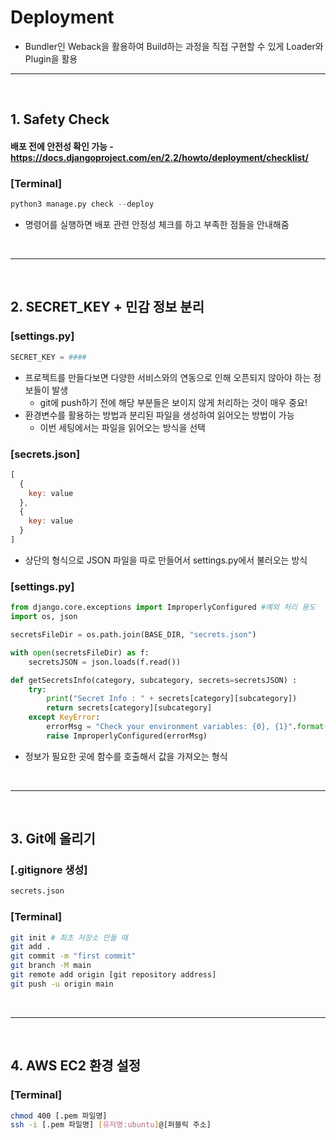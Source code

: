# Deployment 
>  

* Bundler인 Weback을 활용하여 Build하는 과정을 직접 구현할 수 있게 Loader와 Plugin을 활용

<hr>
<br>

## 1. Safety Check

#### 배포 전에 안전성 확인 가능 - https://docs.djangoproject.com/en/2.2/howto/deployment/checklist/

### [Terminal]
```python
python3 manage.py check --deploy
```
* 명령어를 실행하면 배포 관련 안정성 체크를 하고 부족한 점들을 안내해줌

<br>
<hr>
<br>

## 2. SECRET_KEY + 민감 정보 분리

### [settings.py]
```python
SECRET_KEY = ####
```
* 프로젝트를 만들다보면 다양한 서비스와의 연동으로 인해 오픈되지 않아야 하는 정보들이 발생
  * git에 push하기 전에 해당 부분들은 보이지 않게 처리하는 것이 매우 중요!
* 환경변수를 활용하는 방법과 분리된 파일을 생성하여 읽어오는 방법이 가능
  * 이번 세팅에서는 파일을 읽어오는 방식을 선택

### [secrets.json]
``` js
[
  {
    key: value
  },
  {
    key: value
  }
]
```
* 상단의 형식으로 JSON 파일을 따로 만들어서 settings.py에서 불러오는 방식

### [settings.py]
```python
from django.core.exceptions import ImproperlyConfigured #예외 처리 용도
import os, json

secretsFileDir = os.path.join(BASE_DIR, "secrets.json")

with open(secretsFileDir) as f: 
    secretsJSON = json.loads(f.read())

def getSecretsInfo(category, subcategory, secrets=secretsJSON) :
    try: 
        print("Secret Info : " + secrets[category][subcategory])
        return secrets[category][subcategory]
    except KeyError:
        errorMsg = "Check your environment variables: {0}, {1}".format(category, subcategory)
        raise ImproperlyConfigured(errorMsg)
```
* 정보가 필요한 곳에 함수를 호출해서 값을 가져오는 형식

<br>
<hr>
<br>

## 3. Git에 올리기

### [.gitignore 생성]
```sh
secrets.json
```

### [Terminal]
```sh
git init # 최초 저장소 만들 때
git add . 
git commit -m "first commit" 
git branch -M main              
git remote add origin [git repository address]
git push -u origin main  
```


<br>
<hr>
<br>

## 4. AWS EC2 환경 설정

### [Terminal]
```sh
chmod 400 [.pem 파일명]
ssh -i [.pem 파일명] [유저명:ubuntu]@[퍼블릭 주소]
```
